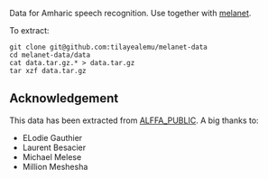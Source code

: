 Data for Amharic speech recognition. Use together with [melanet](https://github.com/tilayealemu/melanet).

To extract:
```
git clone git@github.com:tilayealemu/melanet-data
cd melanet-data/data
cat data.tar.gz.* > data.tar.gz
tar xzf data.tar.gz
```

## Acknowledgement
This data has been extracted from [ALFFA_PUBLIC](https://github.com/getalp/ALFFA_PUBLIC). A big thanks to:
- ELodie Gauthier
- Laurent Besacier
- Michael Melese
- Million Meshesha
